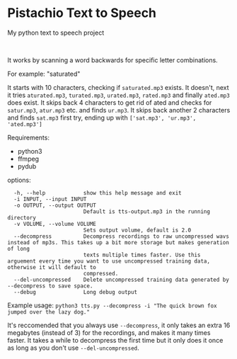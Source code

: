 # Pistachio Text to Speech
My python text to speech project

<br>

It works by scanning a word backwards for specific letter combinations.

For example: "saturated"

It starts with 10 characters, checking if `saturated.mp3` exists. It doesn't, next it tries `aturated.mp3`, `turated.mp3`, `urated.mp3`, `rated.mp3` and finally `ated.mp3` does exist. It skips back 4 characters to get rid of ated and checks for `satur.mp3`, `atur.mp3` etc. and finds `ur.mp3`. It skips back another 2 characters and finds `sat.mp3` first try, ending up with `['sat.mp3', 'ur.mp3', 'ated.mp3']`

Requirements:
 - python3
 - ffmpeg
 - pydub

options:
```
  -h, --help            show this help message and exit
  -i INPUT, --input INPUT
  -o OUTPUT, --output OUTPUT
                        Default is tts-output.mp3 in the running directory
  -v VOLUME, --volume VOLUME
                        Sets output volume, default is 2.0
  --decompress          Decompress recordings to raw uncompressed wavs instead of mp3s. This takes up a bit more storage but makes generation of long
                        texts multiple times faster. Use this arguement every time you want to use uncompressed training data, otherwise it will default to
                        compressed.
  --del-uncompressed    Delete uncompressed training data generated by --decompress to save space.
  --debug               Long debug output
```

Example usage:
`python3 tts.py --decompress -i "The quick brown fox jumped over the lazy dog." `

It's reccomended that you always use `--decompress`, it only takes an extra 16 megabytes (instead of 3) for the recordings, and makes it many times faster. It takes a while to decompress the first time but it only does it once as long as you don't use `--del-uncompressed`.
